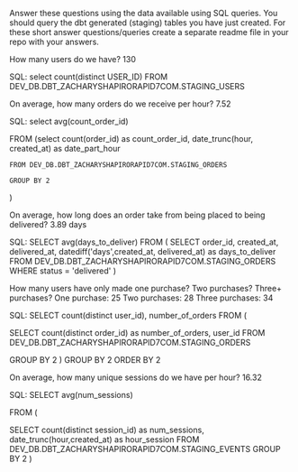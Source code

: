 Answer these questions using the data available using SQL queries. You should query the dbt generated (staging) tables you have just created. For these short answer questions/queries create a separate readme file in your repo with your answers.

How many users do we have?
130

SQL:
select count(distinct USER_ID) 
FROM DEV_DB.DBT_ZACHARYSHAPIRORAPID7COM.STAGING_USERS

On average, how many orders do we receive per hour?
7.52

SQL:
select avg(count_order_id)

FROM
    (select count(order_id) as count_order_id, date_trunc(hour, created_at) as date_part_hour
        
    FROM DEV_DB.DBT_ZACHARYSHAPIRORAPID7COM.STAGING_ORDERS
    
    GROUP BY 2
)

On average, how long does an order take from being placed to being delivered?
3.89 days

SQL:
SELECT avg(days_to_deliver)
FROM (
SELECT order_id, created_at, delivered_at, datediff('days',created_at, delivered_at) as days_to_deliver
FROM DEV_DB.DBT_ZACHARYSHAPIRORAPID7COM.STAGING_ORDERS
WHERE status = 'delivered'
)

How many users have only made one purchase? Two purchases? Three+ purchases?
One purchase: 25
Two purchases: 28
Three purchases: 34

SQL:
SELECT count(distinct user_id), number_of_orders
FROM (

SELECT count(distinct order_id) as number_of_orders, user_id 
FROM DEV_DB.DBT_ZACHARYSHAPIRORAPID7COM.STAGING_ORDERS

GROUP BY 2
)
GROUP BY 2
ORDER BY 2

On average, how many unique sessions do we have per hour?
16.32

SQL:
SELECT avg(num_sessions)

FROM (

SELECT count(distinct session_id) as num_sessions, date_trunc(hour,created_at) as hour_session 
FROM DEV_DB.DBT_ZACHARYSHAPIRORAPID7COM.STAGING_EVENTS
GROUP BY 2
)